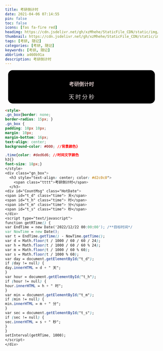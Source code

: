 ```yaml
---
title: 考研倒计时
date: 2021-04-06 07:14:55
pin: false
toc: false
icons: [fas fa-fire red]
headimg: https://cdn.jsdelivr.net/gh/xzMhehe/StaticFile_CDN/static/img/202108200946421.jpg
thumbnail: https://cdn.jsdelivr.net/gh/xzMhehe/StaticFile_CDN/static/img/202108200946421.jpg
tags: [考研, 随记]
categories: [考研, 随记]
keywords: [考研, 随记]
abbrlink: a460b91a
description: 考研倒计时
---
```

<style>  
.gn_box{border: none;     
border-radius: 15px; }  
.gn_box {     
padding: 10px 10px;     
margin: 10px;     
margin-bottom: 16px;     
text-align: center; 
background-color: #000; //背景颜色}  

.time{color: #ded6d6; //时间文字颜色
h3{}
font-size: 18px;}   
</style>  
<div class="gn_box">      
  <h3 style="text-align: center; color: #d2c0c0">
    <span class="tttt">考研倒计时</span>
  </h3>
<div id="CountMsg" class="HotDate">
<span id="t_d" class="time"> 天</span>
<span id="t_h" class="time"> 时</span>
<span id="t_m" class="time"> 分</span>
<span id="t_s" class="time"> 秒</span>
</div>
<script type="text/javascript">  
function getRTime() {        
var EndTime = new Date('2022/12/22 00:00:00'); /**目标时间*/   
var NowTime = new Date();       
var t = EndTime.getTime() - NowTime.getTime();              
var d = Math.floor(t / 1000 / 60 / 60 / 24);              
var h = Math.floor(t / 1000 / 60 / 60 % 24);              
var m = Math.floor(t / 1000 / 60 % 60);              
var s = Math.floor(t / 1000 % 60);      
var day = document.getElementById("t_d");     
if (day != null) {         
day.innerHTML = d + " 天";        
}     
var hour = document.getElementById("t_h");     
if (hour != null) {         
hour.innerHTML = h + " 时";       
}     
var min = document.getElementById("t_m");     
if (min != null) {         
min.innerHTML = m + " 分";        
}     
var sec = document.getElementById("t_s");     
if (sec != null) {         
sec.innerHTML = s + " 秒";     
} 
}      
setInterval(getRTime, 1000);      
</script> 
</div>


```html
<style>  
.gn_box{border: none;     
border-radius: 15px; }  
.gn_box {     
padding: 10px 10px;     
margin: 10px;     
margin-bottom: 16px;     
text-align: center; 
background-color: #000; //背景颜色}  

.time{color: #ded6d6; //时间文字颜色
h3{}
font-size: 18px;}   
</style>  
<div class="gn_box">      
  <h3 style="text-align: center; color: #d2c0c0">
    <span class="tttt">考研倒计时</span>
  </h3>
<div id="CountMsg" class="HotDate">
<span id="t_d" class="time"> 天</span>
<span id="t_h" class="time"> 时</span>
<span id="t_m" class="time"> 分</span>
<span id="t_s" class="time"> 秒</span>
</div>
<script type="text/javascript">  
function getRTime() {        
var EndTime = new Date('2022/12/22 00:00:00'); /**目标时间*/   
var NowTime = new Date();       
var t = EndTime.getTime() - NowTime.getTime();              
var d = Math.floor(t / 1000 / 60 / 60 / 24);              
var h = Math.floor(t / 1000 / 60 / 60 % 24);              
var m = Math.floor(t / 1000 / 60 % 60);              
var s = Math.floor(t / 1000 % 60);      
var day = document.getElementById("t_d");     
if (day != null) {         
day.innerHTML = d + " 天";        
}     
var hour = document.getElementById("t_h");     
if (hour != null) {         
hour.innerHTML = h + " 时";       
}     
var min = document.getElementById("t_m");     
if (min != null) {         
min.innerHTML = m + " 分";        
}     
var sec = document.getElementById("t_s");     
if (sec != null) {         
sec.innerHTML = s + " 秒";     
} 
}      
setInterval(getRTime, 1000);      
</script> 
</div>
```